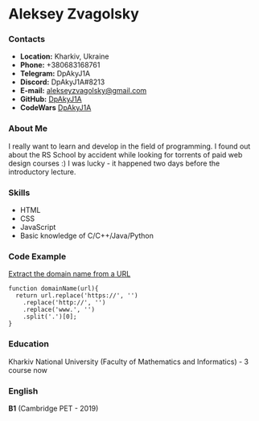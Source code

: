 # Aleksey Zvagolsky

### Contacts

- **Location:** Kharkiv, Ukraine
- **Phone:** +380683168761
- **Telegram:** DpAkyJ1A
- **Discord:** DpAkyJ1A#8213
- **E-mail:** alekseyzvagolsky@gmail.com
- **GitHub:** [DpAkyJ1A](https://github.com/DpAkyJ1A)
- **CodeWars** [DpAkyJ1A](https://www.codewars.com/users/DpAkyJ1A)

### About Me

I really want to learn and develop in the field of programming. I found out about the RS School by accident while looking for torrents of paid web design courses :) I was lucky - it happened two days before the introductory lecture.

### Skills

- HTML
- CSS
- JavaScript
- Basic knowledge of C/C++/Java/Python

### Code Example

[Extract the domain name from a URL](https://www.codewars.com/kata/514a024011ea4fb54200004b)

```
function domainName(url){
  return url.replace('https://', '')
    .replace('http://', '')
    .replace('www.', '')
    .split('.')[0];
}
```

### Education

Kharkiv National University (Faculty of Mathematics and Informatics) - 3 course now

### English

**B1** (Cambridge PET - 2019)